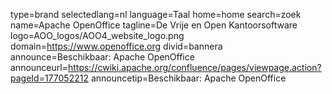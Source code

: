 type=brand
selectedlang=nl
language=Taal
home=home
search=zoek
name=Apache OpenOffice
tagline=De Vrije en Open Kantoorsoftware
logo=AOO_logos/AOO4_website_logo.png
domain=https://www.openoffice.org
divid=bannera
announce=Beschikbaar: Apache OpenOffice
announceurl=https://cwiki.apache.org/confluence/pages/viewpage.action?pageId=177052212
announcetip=Beschikbaar: Apache OpenOffice
~~~~~~

